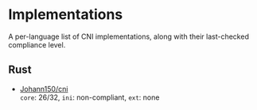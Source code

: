 # Implementations
A per-language list of CNI implementations, along with their last-checked compliance level.

## Rust
* [Johann150/cni](https://github.com/Johann150/cni/)  
  `core`: 26/32, `ini`: non-compliant, `ext`: none
